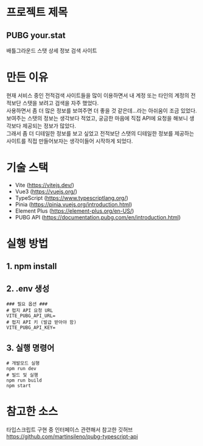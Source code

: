 # 프로젝트 제목

## PUBG your.stat

배틀그라운드 스탯 상세 정보 검색 사이트

# 만든 이유

현재 서비스 중인 전적검색 사이트들을 많이 이용하면서 내 계정 또는 타인의 계정의 전적보단 스탯을 보려고 검색을 자주 했었다.<br>
사용하면서 좀 더 많은 정보를 보여주면 더 좋을 것 같은데...라는 아쉬움이 조금 있었다.<br>
보여주는 스탯의 정보는 생각보다 적었고, 궁금한 마음에 직접 API에 요청을 해보니 생각보다 제공되는 정보가 많았다.<br>
그래서 좀 더 디테일한 정보를 보고 싶었고 전적보단 스탯의 디테일한 정보를 제공하는 사이트를 직접 만들어보자는 생각이들어 시작하게 되었다.

# 기술 스택

- Vite (https://vitejs.dev/)
- Vue3 (https://vuejs.org/)
- TypeScript (https://www.typescriptlang.org/)
- Pinia (https://pinia.vuejs.org/introduction.html)
- Element Plus (https://element-plus.org/en-US/)
- PUBG API (https://documentation.pubg.com/en/introduction.html)

# 실행 방법

## 1. npm install

## 2. .env 생성

```
### 필요 옵션 ###
# 펍지 API 요청 URL
VITE_PUBG_API_URL=
# 펍지 API 키 (발급 받아야 함)
VITE_PUBG_API_KEY=
```

## 3. 실행 명령어

```
# 개발모드 실행
npm run dev
# 빌드 및 실행
npm run build
npm start
```

# 참고한 소스

타입스크립트 구현 중 인터페이스 관련해서 참고한 깃허브<br>
https://github.com/martinsileno/pubg-typescript-api
